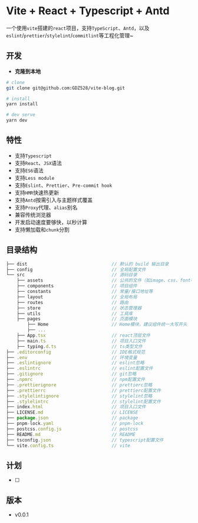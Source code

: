 # Vite + React + Typescript + Antd

一个使用`vite`搭建的`react`项目，支持`TypeScript`、`Antd`，以及`eslint`/`prettier`/`stylelint`/`commitlint`等工程化管理~

## 开发

- **克隆到本地**

```sh
# clone
git clone git@github.com:GDZ528/vite-blog.git

# install
yarn install

# dev serve
yarn dev
```

## 特性

- 支持`Typescript`
- 支持`React`、`JSX`语法
- 支持`ES6`语法
- 支持`Less module`
- 支持`Eslint`、`Prettier`、`Pre-commit hook`
- 支持`HMR`快速热更新
- 支持`Antd`按需引入与主题样式覆盖
- 支持`Proxy`代理、`alias`别名
- 兼容传统浏览器
- 开发启动速度要够快，以秒计算
- 支持懒加载和`chunk`分割

## 目录结构

```js
├── dist                                // 默认的 build 输出目录
├── config                              // 全局配置文件
└── src                                 // 源码目录
    ├── assets                          // 公共的文件（如image、css、font等）
    ├── components                      // 项目组件
    ├── constants                       // 常量/接口地址等
    ├── layout                          // 全局布局
    ├── routes                          // 路由
    ├── store                           // 状态管理器
    ├── utils                           // 工具库
    ├── pages                           // 页面模块
        ├── Home                        // Home模块，建议组件统一大写开头
        ├── ...
    ├── App.tsx                         // react顶层文件
    ├── main.ts                         // 项目入口文件
    ├── typing.d.ts                     // ts类型文件
├── .editorconfig                       // IDE格式规范
├── .env                                // 环境变量
├── .eslintignore                       // eslint忽略
├── .eslintrc                           // eslint配置文件
├── .gitignore                          // git忽略
├── .npmrc                              // npm配置文件
├── .prettierignore                     // prettierc忽略
├── .prettierrc                         // prettierc配置文件
├── .stylelintignore                    // stylelint忽略
├── .stylelintrc                        // stylelint配置文件
├── index.html                          // 项目入口文件
├── LICENSE.md                          // LICENSE
├── package.json                        // package
├── pnpm-lock.yaml                      // pnpm-lock
├── postcss.config.js                   // postcss
├── README.md                           // README
├── tsconfig.json                       // typescript配置文件
└── vite.config.ts                      // vite
```

## 计划

- [ ]

## 版本

- v0.0.1
